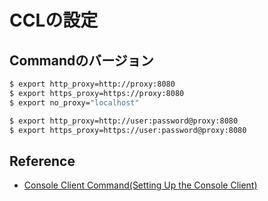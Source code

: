 # CCLの設定

## Commandのバージョン

```bash
$ export http_proxy=http://proxy:8080
$ export https_proxy=https://proxy:8080
$ export no_proxy="localhost"
```

```bash
$ export http_proxy=http://user:password@proxy:8080
$ export https_proxy=https://user:password@proxy:8080
```

## Reference

* [Console Client Command(Setting Up the Console Client)](https://help.hana.ondemand.com/help/frameset.htm?7613dee4711e1014839a8273b0e91070.html)